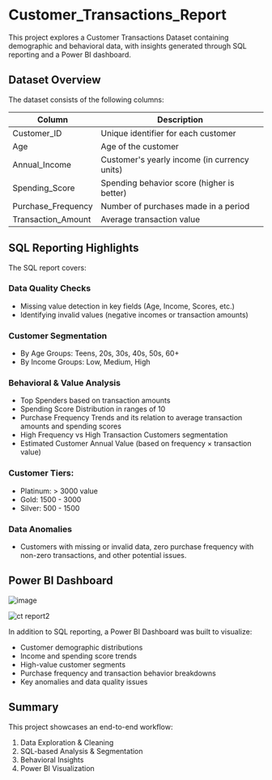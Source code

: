 # Customer_Transactions_Report

This project explores a Customer Transactions Dataset containing demographic and behavioral data, with insights generated through SQL reporting and a Power BI dashboard.

## Dataset Overview

The dataset consists of the following columns:

| Column | Description |
|--------|-------------|
| Customer_ID | Unique identifier for each customer |
| Age | Age of the customer |
| Annual_Income | Customer's yearly income (in currency units) |
| Spending_Score | Spending behavior score (higher is better) |
| Purchase_Frequency | Number of purchases made in a period |
| Transaction_Amount | Average transaction value |

## SQL Reporting Highlights

The SQL report covers:

### Data Quality Checks
- Missing value detection in key fields (Age, Income, Scores, etc.)
- Identifying invalid values (negative incomes or transaction amounts)

### Customer Segmentation
- By Age Groups: Teens, 20s, 30s, 40s, 50s, 60+
- By Income Groups: Low, Medium, High

### Behavioral & Value Analysis
- Top Spenders based on transaction amounts
- Spending Score Distribution in ranges of 10
- Purchase Frequency Trends and its relation to average transaction amounts and spending scores
- High Frequency vs High Transaction Customers segmentation
- Estimated Customer Annual Value (based on frequency × transaction value)

### Customer Tiers:
- Platinum: > 3000 value
- Gold: 1500 - 3000
- Silver: 500 - 1500

### Data Anomalies
- Customers with missing or invalid data, zero purchase frequency with non-zero transactions, and other potential issues.

## Power BI Dashboard

![image](https://github.com/user-attachments/assets/c323edf0-2044-4bbb-bf64-5abe83b167bd)

![ct report2](https://github.com/user-attachments/assets/5d696e0f-0890-4508-9965-faa2c2571aa4)


In addition to SQL reporting, a Power BI Dashboard was built to visualize:
- Customer demographic distributions
- Income and spending score trends
- High-value customer segments
- Purchase frequency and transaction behavior breakdowns
- Key anomalies and data quality issues

## Summary

This project showcases an end-to-end workflow:
1. Data Exploration & Cleaning
2. SQL-based Analysis & Segmentation
3. Behavioral Insights
4. Power BI Visualization
